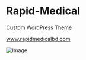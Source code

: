 # Rapid-Medical
Custom WordPress Theme 

<a href="https://rapidmedicalbd.com">www.rapidmedicalbd.com</a>

![Image](https://github.com/user-attachments/assets/1a6c8acd-4878-4e1b-b447-66201792cf93)
